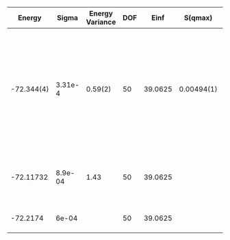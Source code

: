 | Energy     | Sigma   | Energy Variance | DOF | Einf    | S(qmax)    | qmax        | Method                                                       | Reference |
|------------|---------|-----------------|-----|---------|------------|-------------|--------------------------------------------------------------|-----------|
| -72.344(4) | 3.31e-4 | 0.59(2)         | 50  | 39.0625 | 0.00494(1) | (3*pi/4,pi) | mVMC with SU(2) and momentum projections (gamma point) + RBM + Lanczos, (U=4), alpha = 8 with 1x1 RBM subspace | TODO: ask Michael |
| -72.11732  | 8.9e-04 | 1.43            | 50  | 39.0625 |            |             | VMC with uniform pairing (+Jastrow and backflow)             | [code](https://github.com/varbench/methods/blob/main/scripts/Hubbard/square_64_P_25_4/VMC-uniform/vmc_hubbard.sh) |
| -72.2174   | 6e-04   |                 | 50  | 39.0625 |            |             | FN on the state above                                        | [code](https://github.com/varbench/methods/blob/main/scripts/Hubbard/square_64_P_25_4/FN-uniform/fn_hubbard.sh) |
